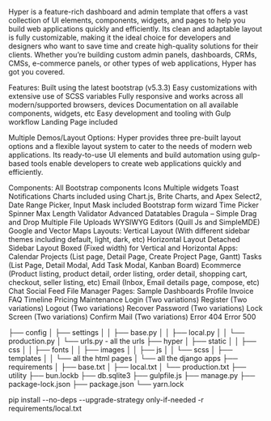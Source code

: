 Hyper is a feature-rich dashboard and admin template that offers a vast collection of UI elements, components, widgets, and pages to help you build web applications quickly and efficiently. Its clean and adaptable layout is fully customizable, making it the ideal choice for developers and designers who want to save time and create high-quality solutions for their clients. Whether you’re building custom admin panels, dashboards, CRMs, CMSs, e-commerce panels, or other types of web applications, Hyper has got you covered.

Features:
Built using the latest bootstrap (v5.3.3)
Easy customizations with extensive use of SCSS variables
Fully responsive and works across all modern/supported browsers, devices
Documentation on all available components, widgets, etc
Easy development and tooling with Gulp workflow
Landing Page included

Multiple Demos/Layout Options:
Hyper provides three pre-built layout options and a flexible layout system to cater to the needs of modern web applications. Its ready-to-use UI elements and build automation using gulp-based tools enable developers to create web applications quickly and efficiently.

Components:
All Bootstrap components
Icons
Multiple widgets
Toast Notifications
Charts included using Chart.js, Brite Charts, and Apex
Select2, Date Range Picker, Input Mask included
Bootstrap form wizard
Time Picker
Spinner
Max Length Validator
Advanced Datatables
Dragula – Simple Drag and Drop
Multiple File Uploads
WYSIWYG Editors (Quill Js and SimpleMDE)
Google and Vector Maps
Layouts:
Vertical Layout (With different sidebar themes including default, light, dark, etc)
Horizontal Layout
Detached Sidebar Layout
Boxed (Fixed width) for Vertical and Horizontal
Apps:
Calendar
Projects (List page, Detail Page, Create Project Page, Gantt)
Tasks (List Page, Detail Modal, Add Task Modal, Kanban Board)
Ecommerce (Product listing, product detail, order listing, order detail, shopping cart, checkout, seller listing, etc)
Email (Inbox, Email details page, compose, etc)
Chat
Social Feed
File Manager
Pages:
Sample Dashboards
Profile
Invoice
FAQ
Timeline
Pricing
Maintenance
Login (Two variations)
Register (Two variations)
Logout (Two variations)
Recover Password (Two variations)
Lock Screen (Two variations)
Confirm Mail (Two variations)
Error 404
Error 500

├── config
│   ├── settings
│   │    ├── base.py
│   │    ├── local.py
│   │    └── production.py
│   └── urls.py - all the urls
├── hyper
│   ├── static
│   │   ├── css
│   │   ├── fonts
│   │   ├── images
│   │   ├── js
│   │   └── scss
│   ├── templates
│   │   └── all the html pages
│   └── all the django apps
├── requirements
│   ├── base.txt
│   ├── local.txt
│   └── production.txt
├── utility
├── bun.lockb
├── db.sqlite3
├── gulpfile.js
├── manage.py
├── package-lock.json
├── package.json
└── yarn.lock


pip install --no-deps --upgrade-strategy only-if-needed -r requirements/local.txt
